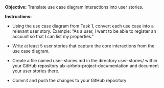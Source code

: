 **Objective:** Translate use case diagram interactions into user stories.

**Instructions:**

*   Using the use case diagram from Task 1, convert each use case into a relevant user story. Example: “As a user, I want to be able to register an account so that I can list my properties.”
    
*   Write at least 5 user stories that capture the core interactions from the use case diagram.
    
*   Create a file named user-stories.md in the directory user-stories/ within your GitHub repository alx-airbnb-project-documentation and document your user stories there.
    
*   Commit and push the changes to your GitHub repository
    
